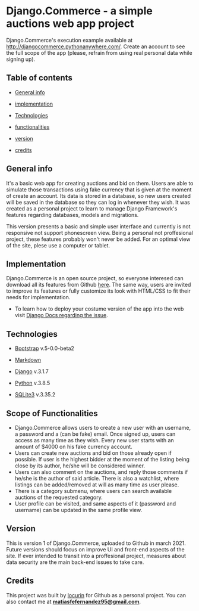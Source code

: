 # Django.Commerce - a simple auctions web app project

Django.Commerce's execution example available at http://djangocommerce.pythonanywhere.com/. Create an account to see the full scope of the app (please, refrain from using real personal data while signing up).

## Table of contents

* [General info](#general-info)

* [implementation](#implementation)

* [Technologies](#technologies)

* [functionalities](#functionalities)

* [version](#version)

* [credits](#credits)


## General info

It's a basic web app for creating auctions and bid on them. Users are able to simulate those transactions using fake currency that is given at the moment of create an account. Its data is stored in a database, so new users created will be saved in the database so they can log in whenever they wish. It was created as a personal project to learn to manage Django Framework's features regarding databases, models and migrations.

This version presents a basic and simple user interface and currently is not responsive not support phonescreen view. Being a personal not proffesional project, these features probably won't never be added. For an optimal view of the site, plese use a computer or tablet.



## Implementation 
Django.Commerce is an open source project, so everyone interesed can download all its features from Github [here](https://github.com/locurin/django.commerce). The same way, users are invited to improve its features or fully customize its look with HTML/CSS to fit their needs for implementation. 

* To learn how to deploy your costume version of the app into the web visit [Django Docs regarding the issue](https://docs.djangoproject.com/en/3.1/howto/deployment/).


## Technologies

* [Bootstrap](https://getbootstrap.com/) v.5-0.0-beta2

* [Markdown](https://github.com/adam-p/markdown-here/wiki/Markdown-Cheatsheet) 

* [Django](https://www.djangoproject.com/) v.3.1.7

* [Python](https://www.python.org/) v.3.8.5

* [SQLite3](https://www.sqlite.org/) v.3.35.2

## Scope of Functionalities

* Django.Commerce allows users to create a new user with an username, a password and a (can be fake) email. Once signed up, users can access as many time as they wish. Every new user starts with an amount of $4000 on his fake currency account.
* Users can create new auctions and bid on those already open if possible. If user is the highest bidder at the moment of the listing being close by its author, he/she will be considered winner. 
* Users can also comment on the auctions, and reply those comments if he/she is the author of said article. There is also a watchlist, where listings can be added/removed at will as many time as user please.
* There is a category submenu, where users can search available auctions of the requested category.
* User profile can be visited, and same aspects of it (password and username) can be updated in the same profile view. 

##  Version

This is version 1 of Django.Commerce, uploaded to Github in march 2021. Future versions should focus on improve UI and front-end aspects of the site. If ever intended to transit into a proffesional project, measures about data security are the main back-end issues to take care.

## Credits

This project was built by [locurin](https://github.com/locurin) for Github as a personal project. You can also contact me at **matiasfefernandez95@gmail.com**. 


